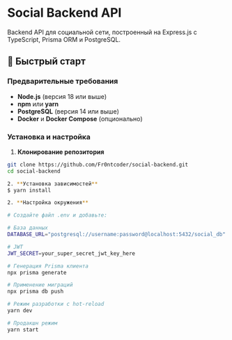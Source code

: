 # Social Backend API

Backend API для социальной сети, построенный на Express.js с TypeScript, Prisma ORM и PostgreSQL.

## 🚀 Быстрый старт

### Предварительные требования
- **Node.js** (версия 18 или выше)
- **npm** или **yarn**
- **PostgreSQL** (версия 14 или выше)
- **Docker** и **Docker Compose** (опционально)

### Установка и настройка

1. **Клонирование репозитория**
```bash
git clone https://github.com/Fr0ntcoder/social-backend.git
cd social-backend

2. **Установка зависимостей** 
$ yarn install

2. **Настройка окружения** 

# Создайте файл .env и добавьте: 

# База данных
DATABASE_URL="postgresql://username:password@localhost:5432/social_db"

# JWT
JWT_SECRET=your_super_secret_jwt_key_here

# Генерация Prisma клиента
npx prisma generate

# Применение миграций
npx prisma db push

# Режим разработки с hot-reload
yarn dev

# Продакшн режим
yarn start
